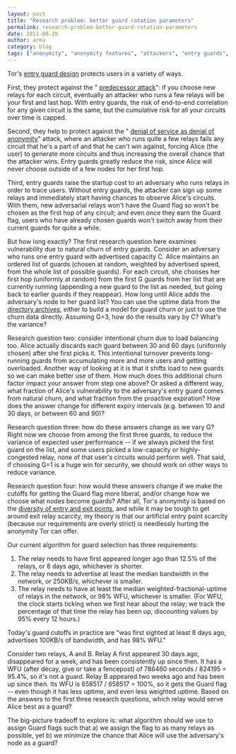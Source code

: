 ```yaml
---
layout: post
title: "Research problem: better guard rotation parameters"
permalink: research-problem-better-guard-rotation-parameters
date: 2011-08-20
author: arma
category: blog
tags: ["anonymity", "anonymity features", "attackers", "entry guards", "guard relays", "performance", "protecting users", "research"]
---
```


Tor's [entry guard design](https://www.torproject.org/docs/faq#EntryGuards) protects users in a variety of ways.

First, they protect against the " [predecessor attack](http://freehaven.net/anonbib/#Wright:2004)": if you choose new relays for each circuit, eventually an attacker who runs a few relays will be your first and last hop. With entry guards, the risk of end-to-end correlation for any given circuit is the same, but the cumulative risk for all your circuits over time is capped.

Second, they help to protect against the " [denial of service as denial of anonymity](http://freehaven.net/anonbib/#ccs07-doa)" attack, where an attacker who runs quite a few relays fails any circuit that he's a part of and that he can't win against, forcing Alice (the user) to generate more circuits and thus increasing the overall chance that the attacker wins. Entry guards greatly reduce the risk, since Alice will never choose outside of a few nodes for her first hop.

Third, entry guards raise the startup cost to an adversary who runs relays in order to trace users. Without entry guards, the attacker can sign up some relays and immediately start having chances to observe Alice's circuits. With them, new adversarial relays won't have the Guard flag so won't be chosen as the first hop of any circuit; and even once they earn the Guard flag, users who have already chosen guards won't switch away from their current guards for quite a while.

But how long exactly? The first research question here examines vulnerability due to natural churn of entry guards. Consider an adversary who runs one entry guard with advertised capacity C. Alice maintains an ordered list of guards (chosen at random, weighted by advertised speed, from the whole list of possible guards). For each circuit, she chooses her first hop (uniformly at random) from the first G guards from her list that are currently running (appending a new guard to the list as needed, but going back to earlier guards if they reappear). How long until Alice adds the adversary's node to her guard list? You can use the uptime data from the [directory archives](https://metrics.torproject.org/data.html), either to build a model for guard churn or just to use the churn data directly. Assuming G=3, how do the results vary by C? What's the variance?

Research question two: consider intentional churn due to load balancing too. Alice actually discards each guard between 30 and 60 days (uniformly chosen) after she first picks it. This intentional turnover prevents long-running guards from accumulating more and more users and getting overloaded. Another way of looking at it is that it shifts load to new guards so we can make better use of them. How much does this additional churn factor impact your answer from step one above? Or asked a different way, what fraction of Alice's vulnerability to the adversary's entry guard comes from natural churn, and what fraction from the proactive expiration? How does the answer change for different expiry intervals (e.g. between 10 and 30 days, or between 60 and 90)?

Research question three: how do these answers change as we vary G? Right now we choose from among the first three guards, to reduce the variance of expected user performance -- if we always picked the first guard on the list, and some users picked a low-capacity or highly-congested relay, none of that user's circuits would perform well. That said, if choosing G=1 is a huge win for security, we should work on other ways to reduce variance.

Research question four: how would these answers change if we make the cutoffs for getting the Guard flag more liberal, and/or change how we choose what nodes become guards? After all, Tor's anonymity is based on the [diversity of entry and exit points](https://blog.torproject.org/blog/research-problem-measuring-safety-tor-network), and while it may be tough to get around exit relay scarcity, my theory is that our artificial entry point scarcity (because our requirements are overly strict) is needlessly hurting the anonymity Tor can offer.

Our current algorithm for guard selection has three requirements:  
1) The relay needs to have first appeared longer ago than 12.5% of the relays, or 8 days ago, whichever is shorter.  
2) The relay needs to advertise at least the median bandwidth in the network, or 250KB/s, whichever is smaller.  
3) The relay needs to have at least the median weighted-fractional-uptime of relays in the network, or 98% WFU, whichever is smaller. (For WFU, the clock starts ticking when we first hear about the relay; we track the percentage of that time the relay has been up, discounting values by 95% every 12 hours.)

Today's guard cutoffs in practice are "was first sighted at least 8 days ago, advertises 100KB/s of bandwidth, and has 98% WFU."

Consider two relays, A and B. Relay A first appeared 30 days ago, disappeared for a week, and has been consistently up since then. It has a WFU (after decay, give or take a fencepost) of 786460 seconds / 824195 = 95.4%, so it's not a guard. Relay B appeared two weeks ago and has been up since then. Its WFU is 658517 / 658517 = 100%, so it gets the Guard flag -- even though it has less uptime, and even less weighted uptime. Based on the answers to the first three research questions, which relay would serve Alice best as a guard?

The big-picture tradeoff to explore is: what algorithm should we use to assign Guard flags such that a) we assign the flag to as many relays as possible, yet b) we minimize the chance that Alice will use the adversary's node as a guard?

